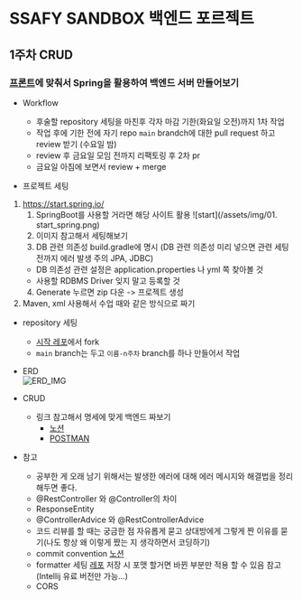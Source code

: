 # SSAFY SANDBOX 백엔드 포르젝트

## 1주차 CRUD

### [프론트](https://ssafysandbox.vercel.app/)에 맞춰서 Spring을 활용하여 백엔드 서버 만들어보기

- Workflow

  - 후술할 repository 세팅을 마친후 각자 마감 기한(화요일 오전)까지 1차 작업
  - 작업 후에 기한 전에 자기 repo `main` brandch에 대한 pull request 하고 review 받기 (수요일 밤)
  - review 후 금요일 모임 전까지 리팩토링 후 2차 pr
  - 금요일 아침에 보면서 review + merge

- 프로젝트 세팅

1. https://start.spring.io/
   1. SpringBoot를 사용할 거라면 해당 사이트 활용
      ![start](/assets/img/01. start_spring.png)
   2. 이미지 참고해서 세팅해보기
   3. DB 관련 의존성 build.gradle에 명시 (DB 관련 의존성 미리 넣으면 관련 세팅 전까지 에러 발생 주의 JPA, JDBC)
   - DB 의존성 관련 설정은 application.properties 나 yml 쪽 찾아볼 것
   - 사용할 RDBMS Driver 잊지 말고 등록할 것
   4. Generate 누르면 zip 다운 -> 프로젝트 생성
2. Maven, xml 사용해서 수업 때와 같은 방식으로 짜기

- repository 세팅

  - [시작 레포](https://github.com/T0nixx/SsafySandbox)에서 fork
  - `main` branch는 두고 `이름-n주차` branch를 하나 만들어서 작업

- ERD <br>
  ![ERD_IMG](https://github.com/user-attachments/assets/7dfcf2aa-36df-400e-872f-66f9499ae1cd)


- CRUD

  - 링크 참고해서 명세에 맞게 백엔드 짜보기
    - [노션](https://h0ber0.notion.site/SSAFY-Sandbox-11136ff0eb9480ccbec0e1e07a6b53b3)
    - [POSTMAN](https://documenter.getpostman.com/view/17268285/2sA3s7kUzi#ac248086-bad6-4704-af02-5e1235112c92)

- 참고
  - 공부한 게 오래 남기 위해서는 발생한 에러에 대해 에러 메시지와 해결법을 정리해두면 좋다.
  - @RestController 와 @Controller의 차이
  - ResponseEntity
  - @ControllerAdvice 와 @RestControllerAdvice
  - 코드 리뷰를 할 때는 궁금한 점 자유롭게 묻고 상대방에게 그렇게 짠 이유를 묻기(나도 항상 왜 이렇게 짰는 지 생각하면서 코딩하기)
  - commit convention [노션](https://bow-snail-89d.notion.site/Convention-8763cd0df1174421be5fcaae6090444e)
  - formatter 세팅 [레포](https://github.com/naver/hackday-conventions-java/tree/master) 저장 시 포맷 할거면 바뀐 부분만 적용 할 수 있음 참고(Intellij 유료 버전만 가능...)
  - CORS
